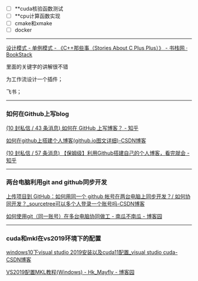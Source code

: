 
- [ ] **cuda核验函数测试
- [ ] **cpu计算函数实现
- [ ] cmake和xmake
- [ ] docker

---

[设计模式 - 单例模式 - 《C++那些事（Stories About C Plus Plus）》 - 书栈网 · BookStack](https://www.bookstack.cn/read/CPlusPlusThings/68fdd6c8536795e6.md)

里面的关键字的讲解很不错

为工作流设计一个插件；

飞书；

---
### 如何在Github上写blog

[(10 封私信 / 43 条消息) 如何在 GitHub 上写博客？ - 知乎](https://zhuanlan.zhihu.com/p/371995929)

[如何在github上搭建个人博客(github.io图文详细)-CSDN博客](https://blog.csdn.net/m0_65919209/article/details/139295533)

[(10 封私信 / 57 条消息) 【保姆级】利用Github搭建自己的个人博客，看完就会 - 知乎](https://zhuanlan.zhihu.com/p/392994381)

---
### 两台电脑利用git and github同步开发
[上传项目到 GitHub：如何用同一个 github 帐号在两台电脑上同步开发？/ 如何协同开发？_sourcetree可以多个人登录一个账号吗-CSDN博客](https://blog.csdn.net/zeqiao/article/details/75124532?fromshare=blogdetail&sharetype=blogdetail&sharerId=75124532&sharerefer=PC&sharesource=cos03&sharefrom=from_link)

[如何使用git（同一账号）在多台电脑协同做工 - 南瓜不南瓜 - 博客园](https://www.cnblogs.com/Ye-zixiao/p/12233193.html)

---

### cuda和mkl在vs2019环境下的配置
[windows10下visual studio 2019安装以及cuda11配置_visual studio cuda-CSDN博客](https://blog.csdn.net/qunsorber/article/details/122255530)

[VS2019配置MKL教程(Windows) - Hk_Mayfly - 博客园](https://www.cnblogs.com/Mayfly-nymph/p/11617651.html)